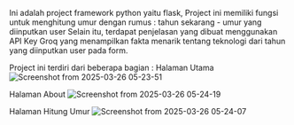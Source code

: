 Ini adalah project framework python yaitu flask, 
Project ini memiliki fungsi untuk menghitung umur dengan rumus : tahun sekarang - umur yang diinputkan user
Selain itu, terdapat penjelasan yang dibuat menggunakan API Key Groq yang menampilkan fakta menarik tentang teknologi dari tahun yang diinputkan user pada form.

Project ini terdiri dari beberapa bagian :
Halaman Utama
![Screenshot from 2025-03-26 05-23-51](https://github.com/user-attachments/assets/0040abe0-29a2-47a3-b123-f8884d2f20c4)

Halaman About
![Screenshot from 2025-03-26 05-24-19](https://github.com/user-attachments/assets/1c08bf66-9f81-4ef4-93d7-571d0d2065c2)


Halaman Hitung Umur
![Screenshot from 2025-03-26 05-24-07](https://github.com/user-attachments/assets/4fc9b672-5ba6-48b1-a4ef-104b2b22dc25)
